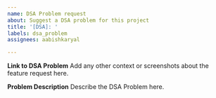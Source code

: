 ```yaml
---
name: DSA Problem request
about: Suggest a DSA problem for this project
title: '[DSA]: '
labels: dsa_problem
assignees: aabishkaryal

---
```


**Link to DSA Problem**
Add any other context or screenshots about the feature request here.

**Problem Description**
Describe the DSA Problem here.